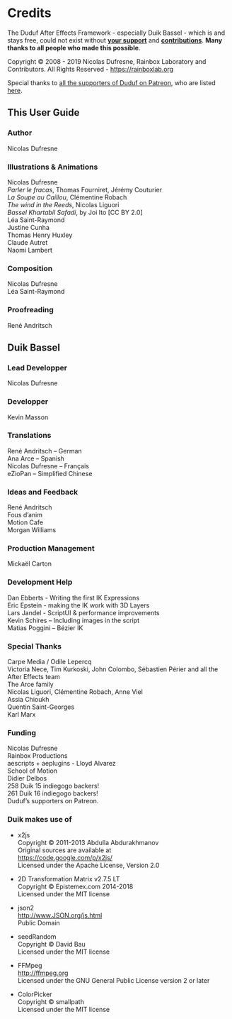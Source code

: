 # Credits

The Duduf After Effects Framework - especially Duik Bassel - which is and stays free, could not exist without [**your support**](https://rainboxlab.org/about/donate/) and [**contributions**](contributing-guide.md). **Many thanks to all people who made this possible**.

Copyright © 2008 - 2019 Nicolas Dufresne, Rainbox Laboratory and Contributors. All Rights Reserved - https://rainboxlab.org

Special thanks to [all the supporters of Duduf on Patreon](https://patreon.com/duduf), who are listed [here](https://rainboxlab.org/about/who-are-we/).

## This User Guide

### Author

Nicolas Dufresne

### Illustrations & Animations

Nicolas Dufresne  
*Parler le fracas*, Thomas Fourniret, Jérémy Couturier  
*La Soupe au Caillou*, Clémentine Robach  
*The wind in the Reeds*, Nicolas Liguori  
*Bassel Khartabil Safadi*, by Joi Ito [CC BY 2.0]  
Léa Saint-Raymond  
Justine Cunha  
Thomas Henry Huxley  
Claude Autret  
Naomi Lambert

### Composition

Nicolas Dufresne  
Léa Saint-Raymond

### Proofreading

René Andritsch

## Duik Bassel

### Lead Developper

Nicolas Dufresne

### Developper

Kevin Masson

### Translations

René Andritsch – German  
Ana Arce – Spanish  
Nicolas Dufresne – Français  
eZioPan – Simplified Chinese  

### Ideas and Feedback

René Andritsch  
Fous d’anim  
Motion Cafe  
Morgan Williams  

### Production Management

Mickaël Carton  

### Development Help

Dan Ebberts - Writing the first IK Expressions  
Eric Epstein - making the IK work with 3D Layers  
Lars Jandel - ScriptUI & performance improvements  
Kevin Schires – Including images in the script  
Matias Poggini – Bézier IK

### Special Thanks

Carpe Media / Odile Lepercq  
Victoria Nece, Tim Kurkoski, John Colombo, Sébastien Périer and all the After Effects team  
The Arce family  
Nicolas Liguori, Clémentine Robach, Anne Viel  
Assia Chioukh  
Quentin Saint-Georges  
Karl Marx  

### Funding

Nicolas Dufresne  
Rainbox Productions  
aescripts + aeplugins - Lloyd Alvarez  
School of Motion  
Didier Delbos  
258 Duik 15 indiegogo backers!  
261 Duik 16 indiegogo backers!  
Duduf’s supporters on Patreon.

### Duik makes use of

- x2js  
Copyright © 2011-2013 Abdulla Abdurakhmanov  
Original sources are available at  
https://code.google.com/p/x2js/  
Licensed under the Apache License, Version 2.0

- 2D Transformation Matrix v2.7.5 LT  
Copyright © Epistemex.com 2014-2018  
Licensed under the MIT license  

- json2  
http://www.JSON.org/js.html  
Public Domain  

- seedRandom  
Copyright © David Bau  
Licensed under the MIT license  

- FFMpeg  
http://ffmpeg.org  
Licensed under the GNU General Public License version 2 or later  

- ColorPicker  
Copyright © smallpath  
Licensed under the MIT license
